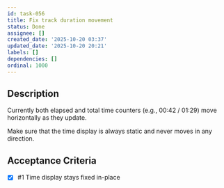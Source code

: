 ```yaml
---
id: task-056
title: Fix track duration movement
status: Done
assignee: []
created_date: '2025-10-20 03:37'
updated_date: '2025-10-20 20:21'
labels: []
dependencies: []
ordinal: 1000
---
```


## Description

Currently both elapsed and total time counters (e.g., 00:42 / 01:29) move horizontally as they update.

Make sure that the time display is always static and never moves in any direction.

## Acceptance Criteria
<!-- AC:BEGIN -->
- [x] #1 Time display stays fixed in-place
<!-- AC:END -->
